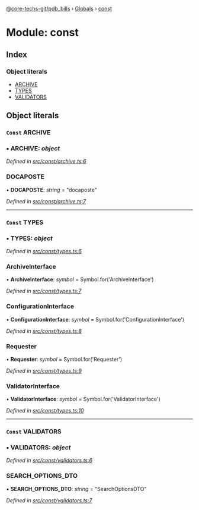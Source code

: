 [@core-techs-git/pdb_bills](../README.md) › [Globals](../globals.md) › [const](const.md)

# Module: const

## Index

### Object literals

* [ARCHIVE](const.md#const-archive)
* [TYPES](const.md#const-types)
* [VALIDATORS](const.md#const-validators)

## Object literals

### `Const` ARCHIVE

### ▪ **ARCHIVE**: *object*

*Defined in [src/const/archive.ts:6](https://github.com/Core-Techs-Git/pdb_bills/blob/129d5d6/src/const/archive.ts#L6)*

###  DOCAPOSTE

• **DOCAPOSTE**: *string* = "docaposte"

*Defined in [src/const/archive.ts:7](https://github.com/Core-Techs-Git/pdb_bills/blob/129d5d6/src/const/archive.ts#L7)*

___

### `Const` TYPES

### ▪ **TYPES**: *object*

*Defined in [src/const/types.ts:6](https://github.com/Core-Techs-Git/pdb_bills/blob/129d5d6/src/const/types.ts#L6)*

###  ArchiveInterface

• **ArchiveInterface**: *symbol* = Symbol.for('ArchiveInterface')

*Defined in [src/const/types.ts:7](https://github.com/Core-Techs-Git/pdb_bills/blob/129d5d6/src/const/types.ts#L7)*

###  ConfigurationInterface

• **ConfigurationInterface**: *symbol* = Symbol.for('ConfigurationInterface')

*Defined in [src/const/types.ts:8](https://github.com/Core-Techs-Git/pdb_bills/blob/129d5d6/src/const/types.ts#L8)*

###  Requester

• **Requester**: *symbol* = Symbol.for('Requester')

*Defined in [src/const/types.ts:9](https://github.com/Core-Techs-Git/pdb_bills/blob/129d5d6/src/const/types.ts#L9)*

###  ValidatorInterface

• **ValidatorInterface**: *symbol* = Symbol.for('ValidatorInterface')

*Defined in [src/const/types.ts:10](https://github.com/Core-Techs-Git/pdb_bills/blob/129d5d6/src/const/types.ts#L10)*

___

### `Const` VALIDATORS

### ▪ **VALIDATORS**: *object*

*Defined in [src/const/validators.ts:6](https://github.com/Core-Techs-Git/pdb_bills/blob/129d5d6/src/const/validators.ts#L6)*

###  SEARCH_OPTIONS_DTO

• **SEARCH_OPTIONS_DTO**: *string* = "SearchOptionsDTO"

*Defined in [src/const/validators.ts:7](https://github.com/Core-Techs-Git/pdb_bills/blob/129d5d6/src/const/validators.ts#L7)*
